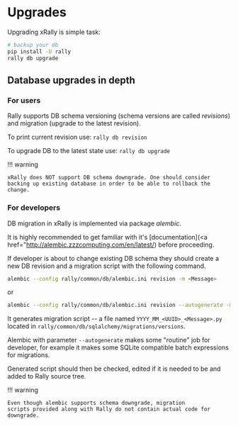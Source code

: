 # Upgrades

Upgrading xRally is simple task:

```bash
# backup your db
pip install -U rally
rally db upgrade
```

## Database upgrades in depth

### For users

Rally supports DB schema versioning (schema versions are called *revisions*)
and migration (upgrade to the latest revision).

To print current revision use: ```rally db revision```

To upgrade DB to the latest state use: ```rally db upgrade```

!!! warning

    xRally does NOT support DB schema downgrade. One should consider
    backing up existing database in order to be able to rollback the change.

### For developers

DB migration in xRally is implemented via package *alembic*.

It is highly recommended to get familiar with it's 
[documentation](<a href="http://alembic.zzzcomputing.com/en/latest/) before 
proceeding.

If developer is about to change existing DB schema they should
create a new DB revision and a migration script with the following command.

```bash
alembic --config rally/common/db/alembic.ini revision -m <Message>
```

or

```bash
alembic --config rally/common/db/alembic.ini revision --autogenerate -m <Message>
```

It generates migration script -- a file named `YYYY_MM_<UUID>_<Message>.py`
located in `rally/common/db/sqlalchemy/migrations/versions`.

Alembic with parameter ``--autogenerate`` makes some "routine" job for
developer, for example it makes some SQLite compatible batch expressions for
migrations.

Generated script should then be checked, edited if it is needed to be
and added to Rally source tree.

!!! warning

    Even though alembic supports schema downgrade, migration
    scripts provided along with Rally do not contain actual code for downgrade.

